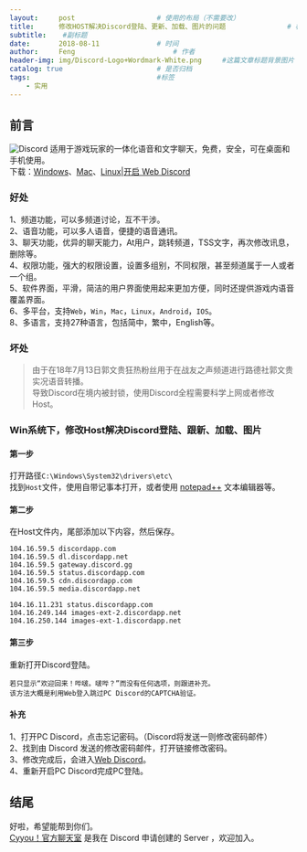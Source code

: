 ```yaml
---
layout:     post   				    # 使用的布局（不需要改）
title:      修改HOST解决Discord登陆、更新、加载、图片的问题 				# 标题
subtitle:    #副标题
date:       2018-08-11 				# 时间
author:     Feng 						# 作者
header-img: img/Discord-Logo+Wordmark-White.png 	#这篇文章标题背景图片
catalog: true 						# 是否归档
tags:								#标签
    - 实用
---
```


## 前言
![Discord](https://discordapp.com/assets/9babbea9acbfec5302d832bae6c3c184.svg)
适用于游戏玩家的一体化语音和文字聊天，免费，安全，可在桌面和手机使用。<br>
下载：[Windows](https://discordapp.com/api/download?platform=win)、[Mac](https://discordapp.com/api/download?platform=osx)、[Linux](https://discordapp.com/api/download?platform=linux&format=deb)|[开启 Web Discord](https://discordapp.com/channels/@me)


### 好处
1、频道功能，可以多频道讨论，互不干涉。<br>
2、语音功能，可以多人语音，便捷的语音通讯。<br>
3、聊天功能，优异的聊天能力，At用户，跳转频道，TSS文字，再次修改讯息，删除等。<br>
4、权限功能，强大的权限设置，设置多组别，不同权限，甚至频道属于一人或者一个组。<br>
5、软件界面，平滑，简洁的用户界面使用起来更加方便，同时还提供游戏内语音覆盖界面。<br>
6、多平台，支持`Web`，`Win`，`Mac`，`Linux`，`Android`，`IOS`。<br>
8、多语言，支持27种语言，包括简中，繁中，English等。

### 坏处
> 由于在18年7月13日郭文贵狂热粉丝用于在战友之声频道进行路德社郭文贵实况语音转播。<br>
> 导致Discord在境内被封锁，使用Discord全程需要科学上网或者修改Host。

### Win系统下，修改Host解决Discord登陆、跟新、加载、图片
#### 第一步
打开路径`C:\Windows\System32\drivers\etc\`<br>
找到`Host`文件，使用自带记事本打开，或者使用 [notepad++](https://notepad-plus-plus.org/) 文本编辑器等。

#### 第二步
在Host文件内，尾部添加以下内容，然后保存。
```
104.16.59.5 discordapp.com
104.16.59.5 dl.discordapp.net    
104.16.59.5 gateway.discord.gg    
104.16.59.5 status.discordapp.com    
104.16.59.5 cdn.discordapp.com    
104.16.59.5 media.discordapp.net    

104.16.11.231 status.discordapp.com
104.16.249.144 images-ext-2.discordapp.net
104.16.250.144 images-ext-1.discordapp.net
```

#### 第三步
重新打开Discord登陆。
```
若只显示“欢迎回来！哔啵。啵哔？”而没有任何选项，则跟进补充。
该方法大概是利用Web登入跳过PC Discord的CAPTCHA验证。
```

#### 补充
1、打开PC Discord，点击忘记密码。（Discord将发送一则修改密码邮件）<br>
2、找到由 Discord 发送的修改密码邮件，打开链接修改密码。<br>
3、修改完成后，会进入[Web Discord](https://discordapp.com/channels/@me)。<br>
4、重新开启PC Discord完成PC登陆。

## 结尾
好啦，希望能帮到你们。<br>
[Cyyou！官方聊天室](https://discordapp.com/invite/uaQfDnz) 是我在 Discord 申请创建的 Server ，欢迎加入。
